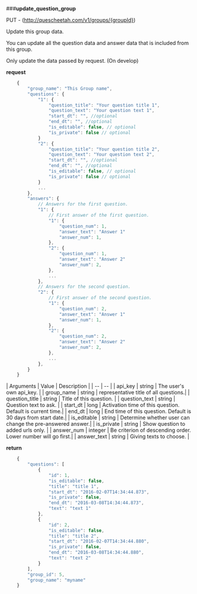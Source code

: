###**update_question_group**


PUT - (http://quescheetah.com/v1/groups/{groupId})

Update this group data.

You can update all the question data and answer data that is included from this group.

Only update the data passed by request. (On develop)

**request**
```javascript
    {
        "group_name": "This Group name",
        "questions": {
            "1": {
                "question_title": "Your question title 1",
                "question_text": "Your question text 1",
                "start_dt": "", //optional
                "end_dt": "", //optional
                "is_editable": false, // optional
                "is_private": false // optional
            }
            "2": {
                "question_title": "Your question title 2",
                "question_text": "Your question text 2",
                "start_dt": "", //optional
                "end_dt": "", //optional
                "is_editable": false, // optional
                "is_private": false // optional
            }
            ...
        },
        "answers": {
            // Answers for the first question.
            "1": {
                // First answer of the first question.
                "1": {
                    "question_num": 1,
                    "answer_text": "Answer 1"
                    "answer_num": 1,
                },
                "2": {
                    "question_num": 1,
                    "answer_text": "Answer 2"
                    "answer_num": 2,
                },
                ...
            },
            // Answers for the second question.
            "2": {
                // First answer of the second question.
                "1": {
                    "question_num": 2,
                    "answer_text": "Answer 1"
                    "answer_num": 1,
                },
                "2": {
                    "question_num": 2,
                    "answer_text": "Answer 2"
                    "answer_num": 2,
                },
                ...
            },
        }
    }
```
| Arguments | Value | Description |
| --        | --    |
| api_key | string | The user's own api_key. |
| group_name | string | representative title of all questions.| 
| question_title | string | Title of this question. |
| question_text  | string  | Question text to ask. |
| start_dt | long | Activation time of this question. Default is current time.|
| end_dt | long | End time of this question. Default is 30 days from start date.|
| is_editable | string | Determine whether user can change the pre-answered answer.|
| is_private | string | Show question to added urls only. |
| answer_num | integer | Be criterion of descending order. Lower number will go first.|
| answer_text | string | Giving texts to choose. |


**return**
```javascript
    {
        "questions": [
            {
                "id": 1,
                "is_editable": false,
                "title": "title 1",
                "start_dt": "2016-02-07T14:34:44.873",
                "is_private": false,
                "end_dt": "2016-03-08T14:34:44.873",
                "text": "text 1"
            },
            {
                "id": 2,
                "is_editable": false,
                "title": "title 2",
                "start_dt": "2016-02-07T14:34:44.880",
                "is_private": false,
                "end_dt": "2016-03-08T14:34:44.880",
                "text": "text 2"
            }
        ],
        "group_id": 5,
        "group_name": "myname"
    }
```